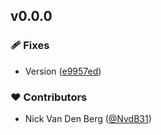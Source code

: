 
## v0.0.0


### 🩹 Fixes

- Version ([e9957ed](https://github.com/NvdB31/nuxt-editable/commit/e9957ed))

### ❤️ Contributors

- Nick Van Den Berg ([@NvdB31](http://github.com/NvdB31))

